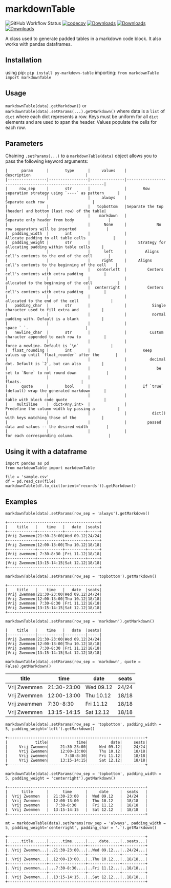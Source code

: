 # markdownTable
![GitHub Workflow Status](https://img.shields.io/github/workflow/status/hvalev/markdownTable/test'n'publish)
[![codecov](https://codecov.io/gh/hvalev/markdownTable/branch/main/graph/badge.svg?token=ZZ8WXO4H6P)](https://codecov.io/gh/hvalev/markdownTable)
[![Downloads](https://pepy.tech/badge/py-markdown-table)](https://pepy.tech/project/py-markdown-table)
[![Downloads](https://pepy.tech/badge/py-markdown-table/month)](https://pepy.tech/project/py-markdown-table)
[![Downloads](https://pepy.tech/badge/py-markdown-table/week)](https://pepy.tech/project/py-markdown-table)

A class used to generate padded tables in a markdown code block. It also works with pandas dataframes.

## Installation
using pip:
```pip install py-markdown-table```
importing:
```from markdownTable import markdownTable```

## Usage
```markdownTable(data).getMarkdown()```
or
```markdownTable(data).setParams(...).getMarkdown()```
where data is a `list` of `dict` where each dict represents a row. Keys must be uniform for all `dict` elements and are used to span the header. Values populate the cells for each row. 
## Parameters
Chaining `.setParams(...)` to a `markdownTable(data)` object allows you to pass the following keyword arguments:

```
|      param      |       type      |     values    |                         description                        |
|-----------------|-----------------|---------------|------------------------------------------------------------|
|     row_sep     |       str       |               |       Row separation strategy using `----` as pattern      |
|                 |                 |     always    |                      Separate each row                     |
|                 |                 |   topbottom   |Separate the top (header) and bottom (last row) of the table|
|                 |                 |    markdown   |               Separate only header from body               |
|                 |                 |      None     |             No row separators will be inserted             |
|  padding_width  |       int       |               |             Allocate padding to all table cells            |
|  padding_weight |       str       |               |     Strategy for allocating padding within table cells     |
|                 |                 |      left     |        Aligns cell's contents to the end of the cell       |
|                 |                 |     right     |     Aligns cell's contents to the beginning of the cell    |
|                 |                 |   centerleft  |         Centers cell's contents with extra padding         |
|                 |                 |               |           allocated to the beginning of the cell           |
|                 |                 |  centerright  |         Centers cell's contents with extra padding         |
|                 |                 |               |              allocated to the end of the cell              |
|   padding_char  |       str       |               |           Single character used to fill extra and          |
|                 |                 |               |           normal padding with. Default is a blank          |
|                 |                 |               |                         space ` `.                         |
|   newline_char  |       str       |               |          Custom character appended to each row to          |
|                 |                 |               |              force a newline. Default is `\n`              |
|  float_rounding |       int       |               |       Keep values up until `float_rounder` after the       |
|                 |                 |               |          decimal dot. Default is `2`, but can also         |
|                 |                 |               |             be set to `None` to not round down             |
|                 |                 |               |                           floats.                          |
|      quote      |       bool      |               |       If `true` (default) wrap the generated markdown      |
|                 |                 |               |                 table with block code quote                |
|    multiline    |  dict<Any,int>  |               |           Predefine the column width by passing a          |
|                 |                 |               |           dict() with keys matching those of the           |
|                 |                 |               |         passed data and values -- the desired width        |
|                 |                 |               |               for each corresponding column.               |
```

## Using it with a dataframe

```
import pandas as pd
from markdownTable import markdownTable

file = 'sample.csv'
df = pd.read_csv(file)
markdownTable(df.to_dict(orient='records')).getMarkdown()
```

## Examples

```markdownTable(data).setParams(row_sep = 'always').getMarkdown()```
```
+----------------------------------------+
|    title   |    time   |   date  |seats|
+------------+-----------+---------+-----+
|Vrij Zwemmen|21:30-23:00|Wed 09.12|24/24|
+------------+-----------+---------+-----+
|Vrij Zwemmen|12:00-13:00|Thu 10.12|18/18|
+------------+-----------+---------+-----+
|Vrij zwemmen| 7:30-8:30 |Fri 11.12|18/18|
+------------+-----------+---------+-----+
|Vrij Zwemmen|13:15-14:15|Sat 12.12|18/18|
+----------------------------------------+
```

```markdownTable(data).setParams(row_sep = 'topbottom').getMarkdown()```
```
+----------------------------------------+
|    title   |    time   |   date  |seats|
|Vrij Zwemmen|21:30-23:00|Wed 09.12|24/24|
|Vrij Zwemmen|12:00-13:00|Thu 10.12|18/18|
|Vrij zwemmen| 7:30-8:30 |Fri 11.12|18/18|
|Vrij Zwemmen|13:15-14:15|Sat 12.12|18/18|
+----------------------------------------+
```

```markdownTable(data).setParams(row_sep = 'markdown').getMarkdown()```
```
|    title   |    time   |   date  |seats|
|------------|-----------|---------|-----|
|Vrij Zwemmen|21:30-23:00|Wed 09.12|24/24|
|Vrij Zwemmen|12:00-13:00|Thu 10.12|18/18|
|Vrij zwemmen| 7:30-8:30 |Fri 11.12|18/18|
|Vrij Zwemmen|13:15-14:15|Sat 12.12|18/18|
```

```markdownTable(data).setParams(row_sep = 'markdown', quote = False).getMarkdown()```

|    title   |    time   |   date  |seats|
|------------|-----------|---------|-----|
|Vrij Zwemmen|21:30-23:00|Wed 09.12|24/24|
|Vrij Zwemmen|12:00-13:00|Thu 10.12|18/18|
|Vrij zwemmen| 7:30-8:30 |Fri 11.12|18/18|
|Vrij Zwemmen|13:15-14:15|Sat 12.12|18/18|


```markdownTable(data).setParams(row_sep = 'topbottom', padding_width = 5, padding_weight='left').getMarkdown()```
```
+------------------------------------------------------------+
|            title|            time|          date|     seats|
|     Vrij Zwemmen|     21:30-23:00|     Wed 09.12|     24/24|
|     Vrij Zwemmen|     12:00-13:00|     Thu 10.12|     18/18|
|     Vrij zwemmen|       7:30-8:30|     Fri 11.12|     18/18|
|     Vrij Zwemmen|     13:15-14:15|     Sat 12.12|     18/18|
+------------------------------------------------------------+
```

```markdownTable(data).setParams(row_sep = 'topbottom', padding_width = 5, padding_weight = 'centerright').getMarkdown()```
```
+------------------------------------------------------------+
|      title      |      time      |     date     |  seats   |
|  Vrij Zwemmen   |  21:30-23:00   |  Wed 09.12   |  24/24   |
|  Vrij Zwemmen   |  12:00-13:00   |  Thu 10.12   |  18/18   |
|  Vrij zwemmen   |   7:30-8:30    |  Fri 11.12   |  18/18   |
|  Vrij Zwemmen   |  13:15-14:15   |  Sat 12.12   |  18/18   |
+------------------------------------------------------------+
```

```mt = markdownTable(data).setParams(row_sep = 'always', padding_width = 5, padding_weight='centerright', padding_char = '.').getMarkdown()```
```
+------------------------------------------------------------+
|......title......|......time......|.....date.....|..seats...|
+-----------------+----------------+--------------+----------+
|..Vrij Zwemmen...|..21:30-23:00...|..Wed 09.12...|..24/24...|
+-----------------+----------------+--------------+----------+
|..Vrij Zwemmen...|..12:00-13:00...|..Thu 10.12...|..18/18...|
+-----------------+----------------+--------------+----------+
|..Vrij zwemmen...|...7:30-8:30....|..Fri 11.12...|..18/18...|
+-----------------+----------------+--------------+----------+
|..Vrij Zwemmen...|..13:15-14:15...|..Sat 12.12...|..18/18...|
+------------------------------------------------------------+
```
